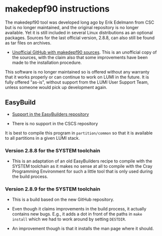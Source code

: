 # makedepf90 instructions

The makedepf90 tool was developed long ago by Erik Edelmann from CSC but is no
longer maintained, and the original repository is no longer available. Yet it is 
still included in several Linux distributions as an optional packages. Sources
for the last official version, 2.8.8, can also still be found as tar files
on archives.

  * [Unofficial GitHub with makedepf90 sources](https://github.com/outpaddling/makedepf90).
    This is an unofficial copy of the sources, with the claim also that some improvements
    have been made to the installation procedure.
    
This software is no longer maintained so is offered without any warranty
that it works properly or can continue to work on LUMI in the future.
It is fully offered "as-is", without support from the LUMI User Support
Team, unless someone would pick up development again.

    
## EasyBuild

  * [Support in the EasyBuilders repository](https://github.com/easybuilders/easybuild-easyconfigs/tree/develop/easybuild/easyconfigs/m/makedepf90)
  
  * There is no support in the CSCS repository
  
It is best to compile this program in `partition/common` so that it is available to
all partitions in a given LUMI stack.
  

### Version 2.8.8 for the SYSTEM toolchain

  * This is an adaptation of an old EasyBuilders recipe to compile with the
    SYSTEM toolchain as it makes no sense at all to compile with the Cray
    Programming Environment for such a little tool that is only used during
    the build process.
    

### Version 2.8.9 for the SYSTEM toolchain

  * This is a build based on the new GitHub repository.
  
  * Even though it claims improvements in the build process, it actually contains
    new bugs. E.g., it adds a dot in front of the paths in `make install` which we
    had to work around by setting `DESTDIR`.
    
  * An improvement though is that it installs the man page where it should.


